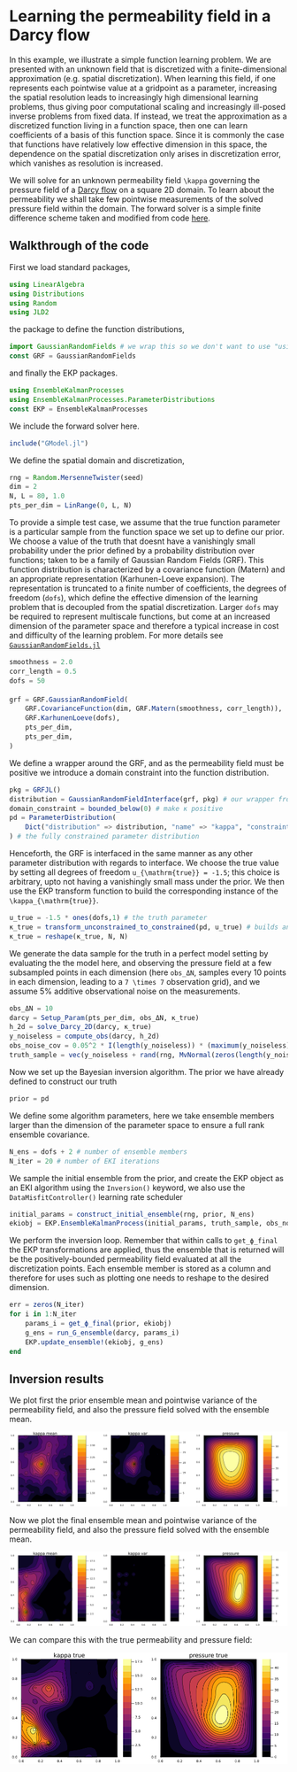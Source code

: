 # Learning the permeability field in a Darcy flow

In this example, we illustrate a simple function learning problem.
We are presented with an unknown field that is discretized with a finite-dimensional approximation (e.g. spatial discretization).
When learning this field, if one represents each pointwise value at a gridpoint as a parameter, increasing the spatial resolution leads to increasingly high dimensional learning problems, thus giving poor computational scaling and increasingly ill-posed inverse problems from fixed data.
If instead, we treat the approximation as a discretized function living in a function space, then one can learn coefficients of a basis of this function space.
Since it is commonly the case that functions have relatively low effective dimension in this space, the dependence on the spatial discretization only arises in discretization error, which vanishes as resolution is increased.

We will solve for an unknown permeability field ``\kappa`` governing the pressure field of a [Darcy flow](https://en.wikipedia.org/wiki/Darcy%27s_law) on a square 2D domain. To learn about the permeability we shall take few pointwise measurements of the solved pressure field within the domain. The forward solver is a simple finite difference scheme taken and modified from code [here](https://github.com/Zhengyu-Huang/InverseProblems.jl/blob/master/Fluid/Darcy-2D.jl).

## Walkthrough of the code

First we load standard packages,

```julia
using LinearAlgebra
using Distributions
using Random
using JLD2
```

the package to define the function distributions,

```julia
import GaussianRandomFields # we wrap this so we don't want to use "using"
const GRF = GaussianRandomFields
```

and finally the EKP packages.

```julia
using EnsembleKalmanProcesses
using EnsembleKalmanProcesses.ParameterDistributions
const EKP = EnsembleKalmanProcesses
```

We include the forward solver here.

```julia
include("GModel.jl")
```

We define the spatial domain and discretization,

```julia
rng = Random.MersenneTwister(seed)
dim = 2
N, L = 80, 1.0
pts_per_dim = LinRange(0, L, N)
```

To provide a simple test case, we assume that the true function parameter is a particular sample from the function space we set up to define our prior. We choose a value of the truth that doesnt have a vanishingly small probability under the prior defined by a probability distribution over functions; taken to be a family of Gaussian Random Fields (GRF). This function distribution is characterized by a covariance function (Matern) and an appropriate representation (Karhunen-Loeve expansion). The representation is truncated to a finite number of coefficients, the degrees of freedom (`dofs`), which define the effective dimension of the learning problem that is decoupled from the spatial discretization. Larger `dofs` may be required to represent multiscale functions, but come at an increased dimension of the parameter space and therefore a typical increase in cost and difficulty of the learning problem. For more details see [`GaussianRandomFields.jl`](https://pieterjanrobbe.github.io/GaussianRandomFields.jl/stable/)

```julia
smoothness = 2.0
corr_length = 0.5
dofs = 50

grf = GRF.GaussianRandomField(
    GRF.CovarianceFunction(dim, GRF.Matern(smoothness, corr_length)),
    GRF.KarhunenLoeve(dofs),
    pts_per_dim,
    pts_per_dim,
)
```

We define a wrapper around the GRF, and as the permeability field must be positive we introduce a domain constraint into the function distribution. 

```julia
pkg = GRFJL()
distribution = GaussianRandomFieldInterface(grf, pkg) # our wrapper from EKP
domain_constraint = bounded_below(0) # make κ positive
pd = ParameterDistribution(
    Dict("distribution" => distribution, "name" => "kappa", "constraint" => domain_constraint),
) # the fully constrained parameter distribution
```

Henceforth, the GRF is interfaced in the same manner as any other parameter distribution with regards to interface. We choose the true value by setting all degrees of freedom ``u_{\mathrm{true}} = -1.5``; this choice is arbitrary, upto not having a vanishingly small mass under the prior. We then use the EKP transform function to build the corresponding instance of the ``\kappa_{\mathrm{true}}``.

```julia
u_true = -1.5 * ones(dofs,1) # the truth parameter
κ_true = transform_unconstrained_to_constrained(pd, u_true) # builds and constrains the function.
κ_true = reshape(κ_true, N, N)
```

We generate the data sample for the truth in a perfect model setting by evaluating the the model here, and observing the pressure field at a few subsampled points in each dimension (here `obs_ΔN`, samples every 10 points in each dimension, leading to a ``7 \times 7`` observation grid), and we assume 5% additive observational noise on the measurements.

```julia
obs_ΔN = 10 
darcy = Setup_Param(pts_per_dim, obs_ΔN, κ_true) 
h_2d = solve_Darcy_2D(darcy, κ_true)
y_noiseless = compute_obs(darcy, h_2d)
obs_noise_cov = 0.05^2 * I(length(y_noiseless)) * (maximum(y_noiseless) - minimum(y_noiseless))
truth_sample = vec(y_noiseless + rand(rng, MvNormal(zeros(length(y_noiseless)), obs_noise_cov)))
```

Now we set up the Bayesian inversion algorithm. The prior we have already defined to construct our truth

```julia
prior = pd
```

We define some algorithm parameters, here we take ensemble members larger than the dimension of the parameter space to ensure a full rank ensemble covariance.

```julia
N_ens = dofs + 2 # number of ensemble members
N_iter = 20 # number of EKI iterations
```

We sample the initial ensemble from the prior, and create the EKP object as an EKI algorithm using the `Inversion()` keyword, we also use the `DataMisfitController()` learning rate scheduler

```julia
initial_params = construct_initial_ensemble(rng, prior, N_ens) 
ekiobj = EKP.EnsembleKalmanProcess(initial_params, truth_sample, obs_noise_cov, Inversion(), scheduler=DataMisfitController())
```

We perform the inversion loop. Remember that within calls to `get_ϕ_final` the EKP transformations are applied, thus the ensemble that is returned will be the positively-bounded permeability field evaluated at all the discretization points. Each ensemble member is stored as a column and therefore for uses such as plotting one needs to reshape to the desired dimension.

```julia
err = zeros(N_iter)
for i in 1:N_iter
    params_i = get_ϕ_final(prior, ekiobj)
    g_ens = run_G_ensemble(darcy, params_i)
    EKP.update_ensemble!(ekiobj, g_ens)
end
```

## Inversion results

We plot first the prior ensemble mean and pointwise variance of the permeability field, and also the pressure field solved with the ensemble mean. 

![Darcy prior](../assets/darcy_prior.png)

Now we plot the final ensemble mean and pointwise variance of the permeability field, and also the pressure field solved with the ensemble mean.

![Darcy final](../assets/darcy_final.png)

We can compare this with the true permeability and pressure field:

![Darcy truth](../assets/darcy_true.png)


